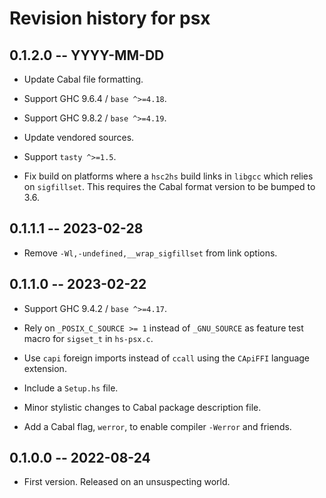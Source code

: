# Revision history for psx

## 0.1.2.0 -- YYYY-MM-DD

* Update Cabal file formatting.

* Support GHC 9.6.4 / `base ^>=4.18`.

* Support GHC 9.8.2 / `base ^>=4.19`.

* Update vendored sources.

* Support `tasty ^>=1.5`.

* Fix build on platforms where a `hsc2hs` build links in `libgcc` which relies on
  `sigfillset`. This requires the Cabal format version to be bumped to 3.6.

## 0.1.1.1 -- 2023-02-28

* Remove `-Wl,-undefined,__wrap_sigfillset` from link options.

## 0.1.1.0 -- 2023-02-22

* Support GHC 9.4.2 / `base ^>=4.17`.

* Rely on `_POSIX_C_SOURCE >= 1` instead of `_GNU_SOURCE` as feature test macro
  for `sigset_t` in `hs-psx.c`.

* Use `capi` foreign imports instead of `ccall` using the `CApiFFI` language
  extension.

* Include a `Setup.hs` file.

* Minor stylistic changes to Cabal package description file.

* Add a Cabal flag, `werror`, to enable compiler `-Werror` and friends.

## 0.1.0.0 -- 2022-08-24

* First version. Released on an unsuspecting world.
